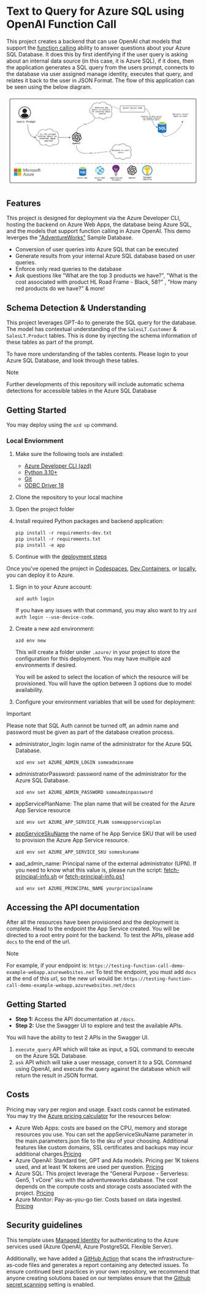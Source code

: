 # Text to Query for Azure SQL using OpenAI Function Call

This project creates a backend that can use OpenAI chat models that support the [function calling](https://platform.openai.com/docs/guides/function-calling) ability to answer questions about your Azure SQL Database.
It does this by first identifying if the user query is asking about an internal data source (in this case, it is Azure SQL), if it does, then the application generates a SQL query from the users prompt, connects to the database via user assigned manage identity, executes that query, and relates it back to the user in JSON Format. The flow of this application can be seen using the below diagram.

![Diagramn of application flow](docs/screenshot_chat.png)

## Features

This project is designed for deployment via the Azure Developer CLI, hosting the backend on Azure Web Apps, the database being Azure SQL, and the models that support function calling in Azure OpenAI. This demo leverges the ["AdventureWorks"](https://learn.microsoft.com/en-us/sql/samples/adventureworks-install-configure?view=sql-server-ver16&tabs=ssms) Sample Database.

* Conversion of user queries into Azure SQL that can be executed
* Generate results from your internal Azure SQL database based on user queries.
* Enforce only read queries to the database
* Ask questions like "What are the top 3 products we have?", "What is the cost associated with product HL Road Frame - Black, 58?" , "How many red products do we have?" & more!

## Schema Detection & Understanding

This project leverages GPT-4o to generate the SQL query for the database. The model has contextual understanding of the `SalesLT.Customer` & `SalesLT.Product` tables. This is done by injecting the schema information of these tables as part of the prompt.

To have more understanding of the tables contents. Please login to your Azure SQL Database, and look through these tables.

> [!NOTE]
> Further developments of this repository will include automatic schema detections for accessible tables in the Azure SQL Database

## Getting Started

You may deploy using the `azd up` command.


### Local Enviornment

1. Make sure the following tools are installed:

    * [Azure Developer CLI (azd)](https://aka.ms/install-azd)
    * [Python 3.10+](https://www.python.org/downloads/)
    * [Git](https://git-scm.com/downloads)
    * [ODBC Driver 18](https://learn.microsoft.com/en-us/sql/connect/odbc/download-odbc-driver-for-sql-server?view=sql-server-ver16)

2. Clone the repository to your local machine

3. Open the project folder

4. Install required Python packages and backend application:

    ```shell
    pip install -r requirements-dev.txt
    pip install -r requirements.txt
    pip install -e app
    ```

5. Continue with the [deployment steps](#deployment)

Once you've opened the project in [Codespaces](#github-codespaces), [Dev Containers](#vs-code-dev-containers), or [locally](#local-environment), you can deploy it to Azure.

1. Sign in to your Azure account:

    ```shell
    azd auth login
    ```

    If you have any issues with that command, you may also want to try `azd auth login --use-device-code`.

2. Create a new azd environment:

    ```shell
    azd env new
    ```

    This will create a folder under `.azure/` in your project to store the configuration for this deployment. You may have multiple azd environments if desired.

    You will be asked to select the location of which the resource will be provisioned. You will have the option between 3 options due to model availability.

3. Configure your environment variables that will be used for deployment:

> [!IMPORTANT]
> Please note that SQL Auth cannot be turned off, an admin name and password must be given as part of the database creation process.

 * administrator_login: login name of the administrator for the Azure SQL Database.

    ```shell
    azd env set AZURE_ADMIN_LOGIN someadminname
    ```

 * administratorPassword: password name of the administrator for the Azure SQL Database.

    ```shell
    azd env set AZURE_ADMIN_PASSWORD someadminpassword
    ```

 * appServicePlanName: The plan name that will be created for the Azure App Service resource

    ```shell
    azd env set AZURE_APP_SERVICE_PLAN someappserviceplan
    ```

 * [appServiceSkuName](https://learn.microsoft.com/en-us/azure/app-service/overview-hosting-plans) the name of he App Service SKU that will be used to provision the Azure App Service resource.

    ```shell
    azd env set AZURE_APP_SERVICE_SKU someskuname
    ```

 * aad_admin_name: Principal name of the external administrator (UPN). If you need to know what this value is, please run the script: [fetch-principal-info.sh](scripts/fetch-principal-info.sh) or [fetch-principal-info.ps1](scripts/fetch-principal-info.ps1)

    ```shell
    azd env set AZURE_PRINCIPAL_NAME yourprincipalname
    ```


## Accessing the API documentation

After all the resources have been provisioned and the deployment is complete. Head to the endpoint the App Service created.
You will be directed to a root entry point for the backend. To test the APIs, please add `docs` to the end of the url.

> [!NOTE]
> For example, if your endpoint is: `https://testing-function-call-demo-example-webapp.azurewebsites.net`
> To test the endpoint, you must add `docs` at the end of this url, so the new url would be:
> `https://testing-function-call-demo-example-webapp.azurewebsites.net/docs`

## Getting Started

- **Step 1:** Access the API documentation at `/docs`.
- **Step 2:** Use the Swagger UI to explore and test the available APIs.

You will have the ability to test 2 APIs in the Swagger UI.

1) `execute_query` API which will take as input, a SQL command to execute on the Azure SQL Database.
2) `ask` API which will take a user message, convert it to a SQL Command using OpenAI, and execute the query against the database which will return the result in JSON format.



## Costs

Pricing may vary per region and usage. Exact costs cannot be estimated.
You may try the [Azure pricing calculator](https://azure.microsoft.com/pricing/calculator/) for the resources below:

* Azure Web Apps: costs are based on the CPU, memory and storage resources you use. You can set the appServiceSkuName parameter in the main.parameters.json file to the sku of your choosing. Additional features like custom domains, SSL certificates and backups may incur additional charges.[Pricing](https://azure.microsoft.com/en-us/pricing/details/app-service/windows/)
* Azure OpenAI: Standard tier, GPT and Ada models. Pricing per 1K tokens used, and at least 1K tokens are used per question. [Pricing](https://azure.microsoft.com/pricing/details/cognitive-services/openai-service/)
* Azure SQL: This project leverage the “General Purpose - Serverless: Gen5, 1 vCore” sku with the adventureworks database. The cost depends on the compute costs and storage costs associated with the project. [Pricing](https://azure.microsoft.com/en-us/pricing/details/azure-sql-database/single/)
* Azure Monitor: Pay-as-you-go tier. Costs based on data ingested. [Pricing](https://azure.microsoft.com/pricing/details/monitor/)



## Security guidelines

This template uses [Managed Identity](https://learn.microsoft.com/entra/identity/managed-identities-azure-resources/overview) for authenticating to the Azure services used (Azure OpenAI, Azure PostgreSQL Flexible Server).

Additionally, we have added a [GitHub Action](https://github.com/microsoft/security-devops-action) that scans the infrastructure-as-code files and generates a report containing any detected issues. To ensure continued best practices in your own repository, we recommend that anyone creating solutions based on our templates ensure that the [Github secret scanning](https://docs.github.com/code-security/secret-scanning/about-secret-scanning) setting is enabled.
